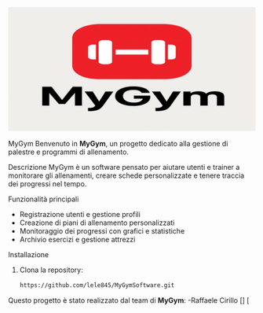 <p align="center">
  <img src="MyGym_cover_1280x640.png" alt="Copertina MyGym" width="800">
</p>

MyGym
Benvenuto in **MyGym**, un progetto dedicato alla gestione di palestre e programmi di allenamento.

Descrizione
MyGym è un software pensato per aiutare utenti e trainer a monitorare gli allenamenti, creare schede personalizzate e tenere traccia dei progressi nel tempo.

Funzionalità principali
- Registrazione utenti e gestione profili
- Creazione di piani di allenamento personalizzati
- Monitoraggio dei progressi con grafici e statistiche
- Archivio esercizi e gestione attrezzi

Installazione
1. Clona la repository:
   ```bash
   https://github.com/lele845/MyGymSoftware.git
Questo progetto è stato realizzato dal team di **MyGym**:
-Raffaele Cirillo [] [
